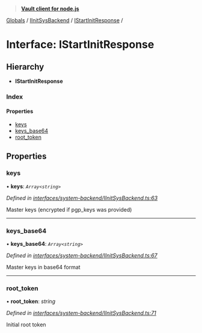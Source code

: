 > **[Vault client for node.js](../README.md)**

[Globals](../globals.md) / [IInitSysBackend](../modules/iinitsysbackend.md) / [IStartInitResponse](iinitsysbackend.istartinitresponse.md) /

# Interface: IStartInitResponse

## Hierarchy

* **IStartInitResponse**

### Index

#### Properties

* [keys](iinitsysbackend.istartinitresponse.md#keys)
* [keys_base64](iinitsysbackend.istartinitresponse.md#keys_base64)
* [root_token](iinitsysbackend.istartinitresponse.md#root_token)

## Properties

###  keys

• **keys**: *`Array<string>`*

*Defined in [interfaces/system-backend/IInitSysBackend.ts:63](https://github.com/theogravity/vault-tacular/blob/13bcf09/src/interfaces/system-backend/IInitSysBackend.ts#L63)*

Master keys (encrypted if pgp_keys was provided)

___

###  keys_base64

• **keys_base64**: *`Array<string>`*

*Defined in [interfaces/system-backend/IInitSysBackend.ts:67](https://github.com/theogravity/vault-tacular/blob/13bcf09/src/interfaces/system-backend/IInitSysBackend.ts#L67)*

Master keys in base64 format

___

###  root_token

• **root_token**: *string*

*Defined in [interfaces/system-backend/IInitSysBackend.ts:71](https://github.com/theogravity/vault-tacular/blob/13bcf09/src/interfaces/system-backend/IInitSysBackend.ts#L71)*

Initial root token